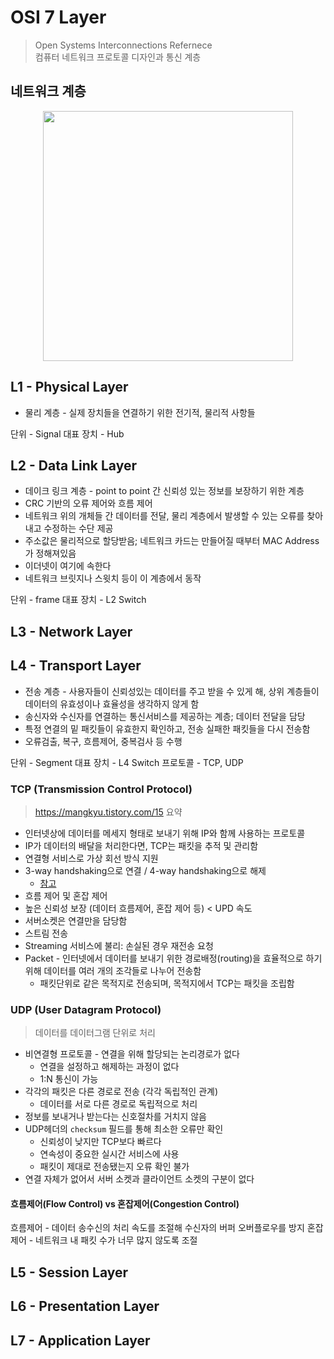 # OSI 7 Layer

> Open Systems Interconnections Refernece\
> 컴퓨터 네트워크 프로토콜 디자인과 통신 계층


## 네트워크 계층
<center><img src="https://t1.daumcdn.net/cfile/tistory/99F6363359FDDC9E1F" width=400></center>


## L1 - Physical Layer

* 물리 계층 - 실제 장치들을 연결하기 위한 전기적, 물리적 사항들

단위 - Signal
대표 장치 - Hub


## L2 - Data Link Layer

* 데이크 링크 계층 - point to point 간 신뢰성 있는 정보를 보장하기 위한 계층
* CRC 기반의 오류 제어와 흐름 제어
* 네트워크 위의 개체들 간 데이터를 전달, 물리 계층에서 발생할 수 있는 오류를 찾아내고 수정하는 수단 제공
* 주소값은 물리적으로 할당받음; 네트워크 카드는 만들어질 때부터 MAC Address가 정해져있음
* 이더넷이 여기에 속한다
* 네트워크 브릿지나 스윗치 등이 이 계층에서 동작

단위 - frame
대표 장치 - L2 Switch


## L3 - Network Layer


## L4 - Transport Layer

* 전송 계층 - 사용자들이 신뢰성있는 데이터를 주고 받을 수 있게 해, 상위 계층들이 데이터의 유효성이나 효율성을 생각하지 않게 함
* 송신자와 수신자를 연결하는 통신서비스를 제공하는 계층; 데이터 전달을 담당
* 특정 연결의 밑 패킷들이 유효한지 확인하고, 전송 실패한 패킷들을 다시 전송함
* 오류검출, 복구, 흐름제어, 중복검사 등 수행

단위 - Segment
대표 장치 - L4 Switch
프로토콜 - TCP, UDP

### TCP (Transmission Control Protocol)
> https://mangkyu.tistory.com/15 요약
* 인터넷상에 데이터를 메세지 형태로 보내기 위해 IP와 함께 사용하는 프로토콜
* IP가 데이터의 배달을 처리한다면, TCP는 패킷을 추적 및 관리함
* 연결형 서비스로 가상 회선 방식 지원
* 3-way handshaking으로 연결 / 4-way handshaking으로 해제
  * [참고](https://mindnet.tistory.com/entry/%EB%84%A4%ED%8A%B8%EC%9B%8C%ED%81%AC-%EC%89%BD%EA%B2%8C-%EC%9D%B4%ED%95%B4%ED%95%98%EA%B8%B0-22%ED%8E%B8-TCP-3-WayHandshake-4-WayHandshake)
* 흐름 제어 및 혼잡 제어
* 높은 신뢰성 보장 (데이터 흐름제어, 혼잡 제어 등) < UPD 속도
* 서버소켓은 연결만을 담당함
* 스트림 전송
* Streaming 서비스에 불리: 손실된 경우 재전송 요청
* Packet - 인터넷에서 데이터를 보내기 위한 경로배정(routing)을 효율적으로 하기 위해 데이터를 여러 개의 조각들로 나누어 전송함
  * 패킷단위로 같은 목적지로 전송되며, 목적지에서 TCP는 패킷을 조립함

### UDP (User Datagram Protocol)
> 데이터를 데이터그램 단위로 처리
* 비연결형 프로토콜 - 연결을 위해 할당되는 논리경로가 없다
  * 연결을 설정하고 해제하는 과정이 없다
  * 1:N 통신이 가능
* 각각의 패킷은 다른 경로로 전송 (각각 독립적인 관계)
  * 데이터를 서로 다른 경로로 독립적으로 처리
* 정보를 보내거나 받는다는 신호절차를 거치지 않음
* UDP헤더의 `checksum` 필드를 통해 최소한 오류만 확인
  * 신뢰성이 낮지만 TCP보다 빠르다
  * 연속성이 중요한 실시간 서비스에 사용
  * 패킷이 제대로 전송됐는지 오류 확인 불가
* 연결 자체가 없어서 서버 소켓과 클라이언트 소켓의 구분이 없다

#### 흐름제어(Flow Control) vs 혼잡제어(Congestion Control)
흐름제어 - 데이터 송수신의 처리 속도를 조절해 수신자의 버퍼 오버플로우를 방지
혼잡제어 - 네트워크 내 패킷 수가 너무 많지 않도록 조절


## L5 - Session Layer


## L6 - Presentation Layer


## L7 - Application Layer